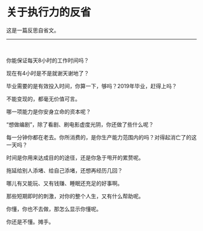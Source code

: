 # 关于执行力的反省


这是一篇反思自省文。



* * *



 

你能保证每天8小时的工作时间吗？

现在有4小时是不是就谢天谢地了？

毕业需要的是有效投入时间，你算一下，够吗？2019年毕业，赶得上吗？

不能变现的，都毫无价值可言。

哪一项能力是你安身立命的资本呢？

“想做编剧”，除了看剧、刷电影虚度光阴，你还做了些什么呢？

每一分钟你都在老去。你所消费的，是你生产能力范围内的吗？对得起消亡了的这一天吗？

时间是你用来达成目的的途径，还是你急于甩开的累赘呢。

拖延给别人添堵、给自己添堵，还想再经历几回？

哪儿有又能玩、又有钱赚、睡眠还充足的好事啊。

那些短期即时的刺激，对你的整个人生，又有什么帮助呢。

你懂，你也不去做，那怎么显示你懂呢。

你还是不懂。摊手。


